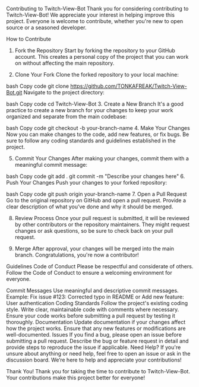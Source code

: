 Contributing to Twitch-View-Bot
Thank you for considering contributing to Twitch-View-Bot! We appreciate your interest in helping improve this project. Everyone is welcome to contribute, whether you're new to open source or a seasoned developer.

How to Contribute
1. Fork the Repository
Start by forking the repository to your GitHub account. This creates a personal copy of the project that you can work on without affecting the main repository.

2. Clone Your Fork
Clone the forked repository to your local machine:

bash
Copy code
git clone https://github.com/TONKAFREAK/Twitch-View-Bot.git
Navigate to the project directory:

bash
Copy code
cd Twitch-View-Bot
3. Create a New Branch
It's a good practice to create a new branch for your changes to keep your work organized and separate from the main codebase:

bash
Copy code
git checkout -b your-branch-name
4. Make Your Changes
Now you can make changes to the code, add new features, or fix bugs. Be sure to follow any coding standards and guidelines established in the project.

5. Commit Your Changes
After making your changes, commit them with a meaningful commit message:

bash
Copy code
git add .
git commit -m "Describe your changes here"
6. Push Your Changes
Push your changes to your forked repository:

bash
Copy code
git push origin your-branch-name
7. Open a Pull Request
Go to the original repository on GitHub and open a pull request. Provide a clear description of what you’ve done and why it should be merged.

8. Review Process
Once your pull request is submitted, it will be reviewed by other contributors or the repository maintainers. They might request changes or ask questions, so be sure to check back on your pull request.

9. Merge
After approval, your changes will be merged into the main branch. Congratulations, you're now a contributor!

Guidelines
Code of Conduct
Please be respectful and considerate of others. Follow the Code of Conduct to ensure a welcoming environment for everyone.

Commit Messages
Use meaningful and descriptive commit messages.
Example: Fix issue #123: Corrected typo in README or Add new feature: User authentication
Coding Standards
Follow the project's existing coding style.
Write clear, maintainable code with comments where necessary.
Ensure your code works before submitting a pull request by testing it thoroughly.
Documentation
Update documentation if your changes affect how the project works.
Ensure that any new features or modifications are well-documented.
Issues
If you find a bug, please open an issue before submitting a pull request.
Describe the bug or feature request in detail and provide steps to reproduce the issue if applicable.
Need Help?
If you're unsure about anything or need help, feel free to open an issue or ask in the discussion board. We’re here to help and appreciate your contributions!

Thank You!
Thank you for taking the time to contribute to Twitch-View-Bot. Your contributions make this project better for everyone!
